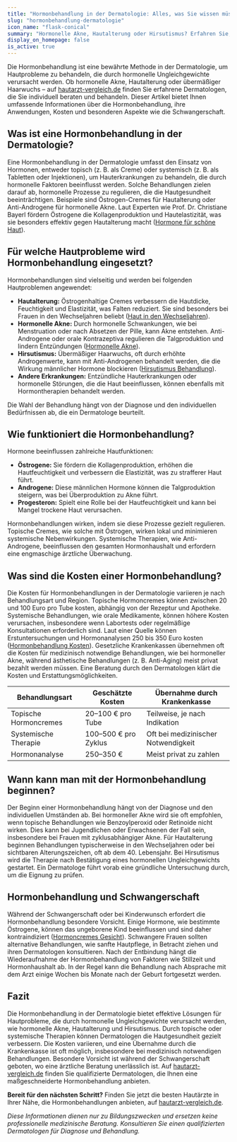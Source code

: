 ```yaml
---
title: "Hormonbehandlung in der Dermatologie: Alles, was Sie wissen müssen"
slug: "hormonbehandlung-dermatologie"
icon_name: "flask-conical"
summary: "Hormonelle Akne, Hautalterung oder Hirsutismus? Erfahren Sie, wie Hormonbehandlungen in der Dermatologie gezielt helfen können."
display_on_homepage: false
is_active: true
---
```


Die Hormonbehandlung ist eine bewährte Methode in der Dermatologie, um Hautprobleme zu behandeln, die durch hormonelle Ungleichgewichte verursacht werden. Ob hormonelle Akne, Hautalterung oder übermäßiger Haarwuchs – auf [hautarzt-vergleich.de](https://hautarzt-vergleich.de) finden Sie erfahrene Dermatologen, die Sie individuell beraten und behandeln. Dieser Artikel bietet Ihnen umfassende Informationen über die Hormonbehandlung, ihre Anwendungen, Kosten und besonderen Aspekte wie die Schwangerschaft.

## Was ist eine Hormonbehandlung in der Dermatologie?

Eine Hormonbehandlung in der Dermatologie umfasst den Einsatz von Hormonen, entweder topisch (z. B. als Creme) oder systemisch (z. B. als Tabletten oder Injektionen), um Hauterkrankungen zu behandeln, die durch hormonelle Faktoren beeinflusst werden. Solche Behandlungen zielen darauf ab, hormonelle Prozesse zu regulieren, die die Hautgesundheit beeinträchtigen. Beispiele sind Östrogen-Cremes für Hautalterung oder Anti-Androgene für hormonelle Akne. Laut Experten wie Prof. Dr. Christiane Bayerl fördern Östrogene die Kollagenproduktion und Hautelastizität, was sie besonders effektiv gegen Hautalterung macht ([Hormone für schöne Haut](https://www.bvdd.de/aktuelles-presse/presse-newsletter/details/hormone-fuer-schoene-haut/)).

## Für welche Hautprobleme wird Hormonbehandlung eingesetzt?

Hormonbehandlungen sind vielseitig und werden bei folgenden Hautproblemen angewendet:

- **Hautalterung:** Östrogenhaltige Cremes verbessern die Hautdicke, Feuchtigkeit und Elastizität, was Falten reduziert. Sie sind besonders bei Frauen in den Wechseljahren beliebt ([Haut in den Wechseljahren](https://www.apotheken-umschau.de/mein-koerper/haut-und-haare/haut-in-den-wechseljahren-wie-gut-helfen-oestrogen-cremes-1135493.html)).
- **Hormonelle Akne:** Durch hormonelle Schwankungen, wie bei Menstruation oder nach Absetzen der Pille, kann Akne entstehen. Anti-Androgene oder orale Kontrazeptiva regulieren die Talgproduktion und lindern Entzündungen ([Hormonelle Akne](https://www.doctolib.de/gesundheit/behandlungen/hormonelle-akne/)).
- **Hirsutismus:** Übermäßiger Haarwuchs, oft durch erhöhte Androgenwerte, kann mit Anti-Androgenen behandelt werden, die die Wirkung männlicher Hormone blockieren ([Hirsutismus Behandlung](https://www.netdoktor.de/symptome/hirsutismus/behandlung-von-hirsutismus/)).
- **Andere Erkrankungen:** Entzündliche Hauterkrankungen oder hormonelle Störungen, die die Haut beeinflussen, können ebenfalls mit Hormontherapien behandelt werden.

Die Wahl der Behandlung hängt von der Diagnose und den individuellen Bedürfnissen ab, die ein Dermatologe beurteilt.

## Wie funktioniert die Hormonbehandlung?

Hormone beeinflussen zahlreiche Hautfunktionen:

- **Östrogene:** Sie fördern die Kollagenproduktion, erhöhen die Hautfeuchtigkeit und verbessern die Elastizität, was zu strafferer Haut führt.
- **Androgene:** Diese männlichen Hormone können die Talgproduktion steigern, was bei Überproduktion zu Akne führt.
- **Progesteron:** Spielt eine Rolle bei der Hautfeuchtigkeit und kann bei Mangel trockene Haut verursachen.

Hormonbehandlungen wirken, indem sie diese Prozesse gezielt regulieren. Topische Cremes, wie solche mit Östrogen, wirken lokal und minimieren systemische Nebenwirkungen. Systemische Therapien, wie Anti-Androgene, beeinflussen den gesamten Hormonhaushalt und erfordern eine engmaschige ärztliche Überwachung.

## Was sind die Kosten einer Hormonbehandlung?

Die Kosten für Hormonbehandlungen in der Dermatologie variieren je nach Behandlungsart und Region. Topische Hormoncremes können zwischen 20 und 100 Euro pro Tube kosten, abhängig von der Rezeptur und Apotheke. Systemische Behandlungen, wie orale Medikamente, können höhere Kosten verursachen, insbesondere wenn Labortests oder regelmäßige Konsultationen erforderlich sind. Laut einer Quelle können Erstuntersuchungen und Hormonanalysen 250 bis 350 Euro kosten ([Hormonbehandlung Kosten](http://www.kadzidroga.de/leistungsspektrum-fragen/hormonsubstitution-nach-rimkus/was-kostet-die-behandlung/)). Gesetzliche Krankenkassen übernehmen oft die Kosten für medizinisch notwendige Behandlungen, wie bei hormoneller Akne, während ästhetische Behandlungen (z. B. Anti-Aging) meist privat bezahlt werden müssen. Eine Beratung durch den Dermatologen klärt die Kosten und Erstattungsmöglichkeiten.

| Behandlungsart | Geschätzte Kosten | Übernahme durch Krankenkasse |
|----------------|-------------------|-----------------------------|
| Topische Hormoncremes | 20–100 € pro Tube | Teilweise, je nach Indikation |
| Systemische Therapie | 100–500 € pro Zyklus | Oft bei medizinischer Notwendigkeit |
| Hormonanalyse | 250–350 € | Meist privat zu zahlen |

## Wann kann man mit der Hormonbehandlung beginnen?

Der Beginn einer Hormonbehandlung hängt von der Diagnose und den individuellen Umständen ab. Bei hormoneller Akne wird sie oft empfohlen, wenn topische Behandlungen wie Benzoylperoxid oder Retinoide nicht wirken. Dies kann bei Jugendlichen oder Erwachsenen der Fall sein, insbesondere bei Frauen mit zyklusabhängiger Akne. Für Hautalterung beginnen Behandlungen typischerweise in den Wechseljahren oder bei sichtbaren Alterungszeichen, oft ab dem 40. Lebensjahr. Bei Hirsutismus wird die Therapie nach Bestätigung eines hormonellen Ungleichgewichts gestartet. Ein Dermatologe führt vorab eine gründliche Untersuchung durch, um die Eignung zu prüfen.

## Hormonbehandlung und Schwangerschaft

Während der Schwangerschaft oder bei Kinderwunsch erfordert die Hormonbehandlung besondere Vorsicht. Einige Hormone, wie bestimmte Östrogene, können das ungeborene Kind beeinflussen und sind daher kontraindiziert ([Hormoncremes Gesicht](https://www.wechselweise.net/artikel/hormoncremes-fuers-gesicht-was-sie-koennen-wie-sicher-sie-sind)). Schwangere Frauen sollten alternative Behandlungen, wie sanfte Hautpflege, in Betracht ziehen und ihren Dermatologen konsultieren. Nach der Entbindung hängt die Wiederaufnahme der Hormonbehandlung von Faktoren wie Stillzeit und Hormonhaushalt ab. In der Regel kann die Behandlung nach Absprache mit dem Arzt einige Wochen bis Monate nach der Geburt fortgesetzt werden.

## Fazit

Die Hormonbehandlung in der Dermatologie bietet effektive Lösungen für Hautprobleme, die durch hormonelle Ungleichgewichte verursacht werden, wie hormonelle Akne, Hautalterung und Hirsutismus. Durch topische oder systemische Therapien können Dermatologen die Hautgesundheit gezielt verbessern. Die Kosten variieren, und eine Übernahme durch die Krankenkasse ist oft möglich, insbesondere bei medizinisch notwendigen Behandlungen. Besondere Vorsicht ist während der Schwangerschaft geboten, wo eine ärztliche Beratung unerlässlich ist. Auf [hautarzt-vergleich.de](https://hautarzt-vergleich.de) finden Sie qualifizierte Dermatologen, die Ihnen eine maßgeschneiderte Hormonbehandlung anbieten.

**Bereit für den nächsten Schritt?** Finden Sie jetzt die besten Hautärzte in Ihrer Nähe, die Hormonbehandlungen anbieten, auf [hautarzt-vergleich.de](https://hautarzt-vergleich.de).

*Diese Informationen dienen nur zu Bildungszwecken und ersetzen keine professionelle medizinische Beratung. Konsultieren Sie einen qualifizierten Dermatologen für Diagnose und Behandlung.*

